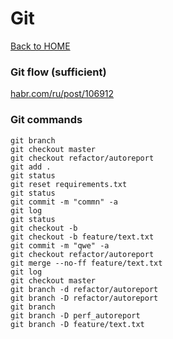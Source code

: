 # Git

[Back to HOME](https://prone19.github.io/)

### Git flow (sufficient)
[habr.com/ru/post/106912](https://habr.com/ru/post/106912/)

### Git commands
```
git branch
git checkout master
git checkout refactor/autoreport
git add .
git status
git reset requirements.txt
git status
git commit -m "commn" -a
git log
git status
git checkout -b
git checkout -b feature/text.txt
git commit -m "qwe" -a
git checkout refactor/autoreport
git merge --no-ff feature/text.txt
git log
git checkout master
git branch -d refactor/autoreport
git branch -D refactor/autoreport
git branch
git branch -D perf_autoreport
git branch -D feature/text.txt
```